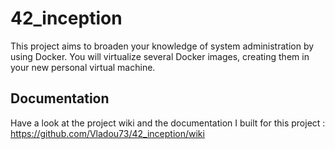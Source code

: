 # 42_inception
This project aims to broaden your knowledge of system administration by using Docker. You will virtualize several Docker images, creating them in your new personal virtual machine.

## Documentation
Have a look at the project wiki and the documentation I built for this project : https://github.com/Vladou73/42_inception/wiki
